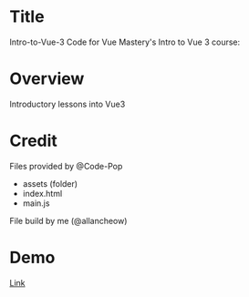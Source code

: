 # Title

Intro-to-Vue-3
Code for Vue Mastery's Intro to Vue 3 course:
<br>

# Overview

Introductory lessons into Vue3
<br>

# Credit

Files provided by @Code-Pop

- assets (folder)
- index.html
- main.js
  <br>

File build by me (@allancheow)
<br>

# Demo
[Link](https://allancheow.github.io/Intro-to-Vue-3/)
